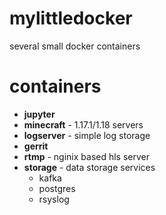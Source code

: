 # mylittledocker
several small docker containers

# containers
 - **jupyter**
 - **minecraft** - 1.17.1/1.18 servers
 - **logserver** - simple log storage
 - **gerrit**
 - **rtmp** - nginix based hls server
 - **storage** - data storage services
   + kafka
   + postgres
   + rsyslog
 